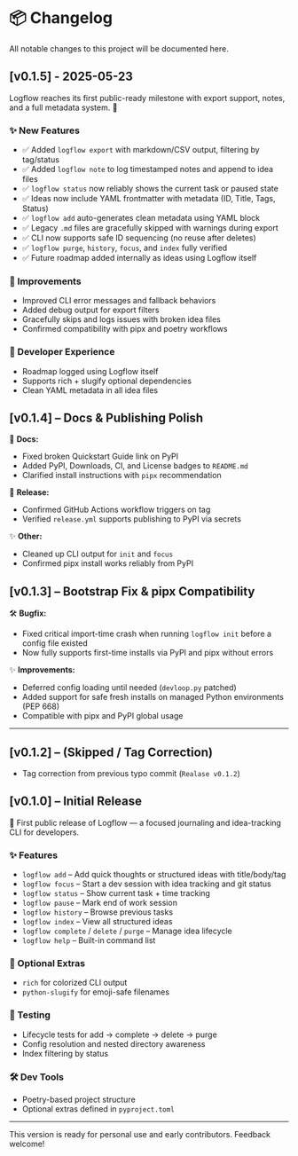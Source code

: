 # 📦 Changelog

All notable changes to this project will be documented here.

## [v0.1.5] - 2025-05-23

Logflow reaches its first public-ready milestone with export support, notes, and a full metadata system. 🎉

### ✨ New Features
- ✅ Added `logflow export` with markdown/CSV output, filtering by tag/status
- ✅ Added `logflow note` to log timestamped notes and append to idea files
- ✅ `logflow status` now reliably shows the current task or paused state
- ✅ Ideas now include YAML frontmatter with metadata (ID, Title, Tags, Status)
- ✅ `logflow add` auto-generates clean metadata using YAML block
- ✅ Legacy `.md` files are gracefully skipped with warnings during export
- ✅ CLI now supports safe ID sequencing (no reuse after deletes)
- ✅ `logflow purge`, `history`, `focus`, and `index` fully verified
- ✅ Future roadmap added internally as ideas using Logflow itself

### 🔧 Improvements
- Improved CLI error messages and fallback behaviors
- Added debug output for export filters
- Gracefully skips and logs issues with broken idea files
- Confirmed compatibility with pipx and poetry workflows

### 📁 Developer Experience
- Roadmap logged using Logflow itself
- Supports rich + slugify optional dependencies
- Clean YAML metadata in all idea files


## [v0.1.4] – Docs & Publishing Polish

📘 **Docs:**
- Fixed broken Quickstart Guide link on PyPI
- Added PyPI, Downloads, CI, and License badges to `README.md`
- Clarified install instructions with `pipx` recommendation

🚀 **Release:**
- Confirmed GitHub Actions workflow triggers on tag
- Verified `release.yml` supports publishing to PyPI via secrets

✨ **Other:**
- Cleaned up CLI output for `init` and `focus`
- Confirmed pipx install works reliably from PyPI

## [v0.1.3] – Bootstrap Fix & pipx Compatibility

🛠 **Bugfix:**
- Fixed critical import-time crash when running `logflow init` before a config file existed
- Now fully supports first-time installs via PyPI and pipx without errors

✨ **Improvements:**
- Deferred config loading until needed (`devloop.py` patched)
- Added support for safe fresh installs on managed Python environments (PEP 668)
- Compatible with pipx and PyPI global usage

---

## [v0.1.2] – (Skipped / Tag Correction)

- Tag correction from previous typo commit (`Realase v0.1.2`)

## [v0.1.0] – Initial Release

🎉 First public release of Logflow — a focused journaling and idea-tracking CLI for developers.

### ✨ Features

- `logflow add` – Add quick thoughts or structured ideas with title/body/tag
- `logflow focus` – Start a dev session with idea tracking and git status
- `logflow status` – Show current task + time tracking
- `logflow pause` – Mark end of work session
- `logflow history` – Browse previous tasks
- `logflow index` – View all structured ideas
- `logflow complete` / `delete` / `purge` – Manage idea lifecycle
- `logflow help` – Built-in command list

### 🧩 Optional Extras

- `rich` for colorized CLI output
- `python-slugify` for emoji-safe filenames

### 🧪 Testing

- Lifecycle tests for add → complete → delete → purge
- Config resolution and nested directory awareness
- Index filtering by status

### 🛠 Dev Tools

- Poetry-based project structure
- Optional extras defined in `pyproject.toml`

---

This version is ready for personal use and early contributors. Feedback welcome!
